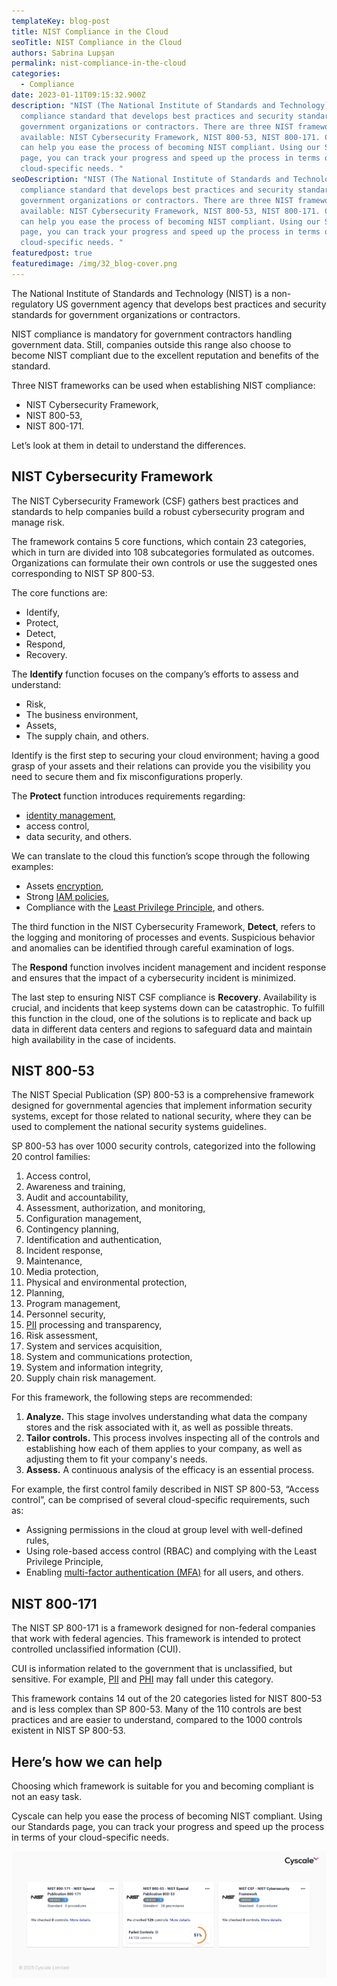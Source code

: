 ```yaml
---
templateKey: blog-post
title: NIST Compliance in the Cloud
seoTitle: NIST Compliance in the Cloud
authors: Sabrina Lupșan
permalink: nist-compliance-in-the-cloud
categories:
  - Compliance
date: 2023-01-11T09:15:32.900Z
description: "NIST (The National Institute of Standards and Technology) is a
  compliance standard that develops best practices and security standards for
  government organizations or contractors. There are three NIST frameworks
  available: NIST Cybersecurity Framework, NIST 800-53, NIST 800-171. Cyscale
  can help you ease the process of becoming NIST compliant. Using our Standards
  page, you can track your progress and speed up the process in terms of your
  cloud-specific needs. "
seoDescription: "NIST (The National Institute of Standards and Technology) is a
  compliance standard that develops best practices and security standards for
  government organizations or contractors. There are three NIST frameworks
  available: NIST Cybersecurity Framework, NIST 800-53, NIST 800-171. Cyscale
  can help you ease the process of becoming NIST compliant. Using our Standards
  page, you can track your progress and speed up the process in terms of your
  cloud-specific needs. "
featuredpost: true
featuredimage: /img/32_blog-cover.png
---
```

<!--StartFragment-->

The National Institute of Standards and Technology (NIST) is a non-regulatory US government agency that develops best practices and security standards for government organizations or contractors.  

NIST compliance is mandatory for government contractors handling government data. Still, companies outside this range also choose to become NIST compliant due to the excellent reputation and benefits of the standard. 

Three NIST frameworks can be used when establishing NIST compliance: 

* NIST Cybersecurity Framework, 
* NIST 800-53, 
* NIST 800-171. 

Let’s look at them in detail to understand the differences. 

## NIST Cybersecurity Framework 

The NIST Cybersecurity Framework (CSF) gathers best practices and standards to help companies build a robust cybersecurity program and manage risk.  

The framework contains 5 core functions, which contain 23 categories, which in turn are divided into 108 subcategories formulated as outcomes. Organizations can formulate their own controls or use the suggested ones corresponding to NIST SP 800-53.  

The core functions are: 

* Identify, 
* Protect, 
* Detect, 
* Respond, 
* Recovery. 

The **Identify** function focuses on the company’s efforts to assess and understand: 

* Risk, 
* The business environment,  
* Assets, 
* The supply chain, and others. 

Identify is the first step to securing your cloud environment; having a good grasp of your assets and their relations can provide you the visibility you need to secure them and fix misconfigurations properly. 

The **Protect** function introduces requirements regarding: 

* [identity management](https://cyscale.com/blog/iam-services-in-aws-azure-gcp/),  
* access control,  
* data security, and others. 

We can translate to the cloud this function’s scope through the following examples: 

* Assets [encryption](https://cyscale.com/blog/types-of-encryption/), 
* Strong [IAM policies](https://cyscale.com/blog/iam-best-practices-from-aws-azure-gcp/), 
* Compliance with the [Least Privilege Principle](https://cyscale.com/blog/check-for-least-privilege/), and others. 

The third function in the NIST Cybersecurity Framework, **Detect**, refers to the logging and monitoring of processes and events. Suspicious behavior and anomalies can be identified through careful examination of logs. 

The **Respond** function involves incident management and incident response and ensures that the impact of a cybersecurity incident is minimized. 

The last step to ensuring NIST CSF compliance is **Recovery**. Availability is crucial, and incidents that keep systems down can be catastrophic. To fulfill this function in the cloud, one of the solutions is to replicate and back up data in different data centers and regions to safeguard data and maintain high availability in the case of incidents. 

## NIST 800-53 

The NIST Special Publication (SP) 800-53 is a comprehensive framework designed for governmental agencies that implement information security systems, except for those related to national security, where they can be used to complement the national security systems guidelines. 

SP 800-53 has over 1000 security controls, categorized into the following 20 control families: 

1. Access control, 
2. Awareness and training, 
3. Audit and accountability, 
4. Assessment, authorization, and monitoring, 
5. Configuration management, 
6. Contingency planning, 
7. Identification and authentication, 
8. Incident response, 
9. Maintenance, 
10. Media protection, 
11. Physical and environmental protection, 
12. Planning, 
13. Program management, 
14. Personnel security, 
15. [PII](https://cyscale.com/blog/protecting-pii-in-the-cloud/) processing and transparency, 
16. Risk assessment, 
17. System and services acquisition, 
18. System and communications protection, 
19. System and information integrity, 
20. Supply chain risk management. 

For this framework, the following steps are recommended: 

1. **Analyze.** This stage involves understanding what data the company stores and the risk associated with it, as well as possible threats. 
2. **Tailor controls.** This process involves inspecting all of the controls and establishing how each of them applies to your company, as well as adjusting them to fit your company's needs.  
3. **Assess.** A continuous analysis of the efficacy is an essential process. 

For example, the first control family described in NIST SP 800-53, “Access control”, can be comprised of several cloud-specific requirements, such as: 

* Assigning permissions in the cloud at group level with well-defined rules, 
* Using role-based access control (RBAC) and complying with the Least Privilege Principle, 
* Enabling [multi-factor authentication (MFA)](https://cyscale.com/blog/iam-best-practices-from-aws-azure-gcp/#MFA) for all users, and others. 

## NIST 800-171 

The NIST SP 800-171 is a framework designed for non-federal companies that work with federal agencies. This framework is intended to protect controlled unclassified information (CUI). 

CUI is information related to the government that is unclassified, but sensitive. For example, [PII](https://cyscale.com/blog/protecting-pii-in-the-cloud/) and [PHI](https://cyscale.com/blog/hipaa-compliance-in-cloud/) may fall under this category. 

This framework contains 14 out of the 20 categories listed for NIST 800-53 and is less complex than SP 800-53. Many of the 110 controls are best practices and are easier to understand, compared to the 1000 controls existent in NIST SP 800-53. 

## Here’s how we can help 

Choosing which framework is suitable for you and becoming compliant is not an easy task.  

Cyscale can help you ease the process of becoming NIST compliant. Using our Standards page, you can track your progress and speed up the process in terms of your cloud-specific needs. 

<img src="/img/32_blog-standards.png" alt="The NIST Standard in Cyscale" title="The NIST Standard in Cyscale" class=" blog-image-shadow " style="width:autorem;height:auto;"/>

<!--EndFragment-->